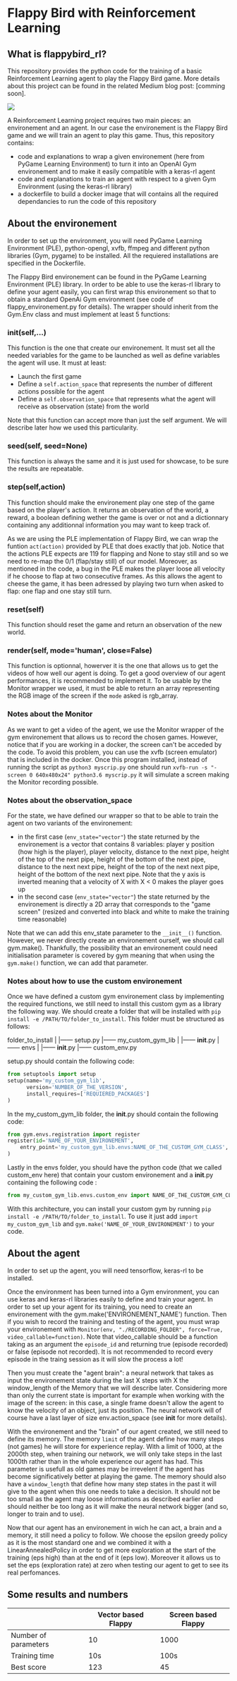 # Flappy Bird with Reinforcement Learning

## What is flappybird_rl?

This repository provides the python code for the training of a basic Reinforcement Learning agent to play the Flappy Bird game.
More details about this project can be found in the related Medium blog post: [comming soon].

![](maths.gif)

A Reinforcement Learning project requires two main pieces: an environement and an agent. In our case the environement is the Flappy Bird game and we will train an agent to play this game. Thus, this repository contains:
- code and explanations to wrap a given environement (here from PyGame Learning Environment) to turn it into an OpenAI Gym environement and to make it easily compatible with a keras-rl agent
- code and explanations to train an agent with respect to a given Gym Environment (using the keras-rl library)
- a dockerfile to build a docker image that will contains all the required dependancies to run the code of this repository



## About the environement

In order to set up the environment, you will need PyGame Learning Environment (PLE), python-opengl, xvfb, ffmpeg and different python libraries (Gym, pygame) to be installed. All the requiered installations are specified in the Dockerfile.

The Flappy Bird environement can be found in the PyGame Learning Environment (PLE) library. In order to be able to use the keras-rl library to define your agent easily, you can first wrap this environement so that to obtain a standard OpenAi Gym environment (see code of flappy_environement.py for details). The wrapper should inherit from the Gym.Env class and must implement at least 5 functions: 

### __init__(self,...)

This function is the one that create our environement. It must set all the needed variables for the game to be launched as well as define variables the agent will use. It must at least:
- Launch the first game
- Define a `self.action_space` that represents the number of different actions possible for the agent
- Define a `self.observation_space` that represents what the agent will receive as observation (state) from the world

Note that this function can accept more than just the self argument. We will describe later how we used this particularity.

### seed(self, seed=None)

This function is always the same and it is just used for showcase, to be sure the results are repeatable.

### step(self,action)

This function should make the environement play one step of the game based on the player's action. It returns an observation of the world, a reward, a boolean defining wether the game is over or not and a dictionnary containing any additionnal information you may want to keep track of.

As we are using the PLE implementation of Flappy Bird, we can wrap the funtion `act(action)` provided by PLE that does exactly that job. Notice that the actions PLE expects are 119 for flapping and None to stay still and so we need to re-map the 0/1 (flap/stay still) of our model. Moreover, as mentioned in the code, a bug in the PLE makes the player loose all velocity if he choose to flap at two consecutive frames. As this allows the agent to cheese the game, it has been adressed by playing two turn when asked to flap: one flap and one stay still turn.

### reset(self)

This function should reset the game and return an observation of the new world.

### render(self, mode='human', close=False)

This function is optionnal, howerver it is the one that allows us to get the videos of how well our agent is doing. To get a good overview of our agent performances, it is recommended to implement it. To be usable by the Monitor wrapper we used, it must be able to return an array representing the RGB image of the screen if the `mode` asked is rgb_array.

### Notes about the Monitor

As we want to get a video of the agent, we use the Monitor wrapper of the gym environement that allows us to record the chosen games. However, notice that if you are working in a docker, the screen can't be acceded by the code. To avoid this problem, you can use the xvfb (screen emulator) that is included in the docker. Once this program installed, instead of running the script as `python3 myscrip.py` one should run `xvfb-run -s "-screen 0 640x480x24" python3.6 myscrip.py` it will simulate a screen making the Monitor recording possible.

### Notes about the observation_space

For the state, we have defined our wrapper so that to be able to train the agent on two variants of the environement:
- in the first case (`env_state="vector"`) the state returned by the environement is a vector that contains 8 variables: player y position (how high is the player), player velocity, distance to the next pipe, height of the top of the next pipe, height of the bottom of the next pipe, distance to the next next pipe, height of the top of the next next pipe, height of the bottom of the next next pipe. Note that the y axis is inverted meaning that a velocity of X with X < 0 makes the player goes up
- in the second case (`env_state="vector"`) the state returned by the environement is directly a 2D array that corresponds to the "game screen" (resized and converted into black and white to make the training time reasonable)

Note that we can add this env_state parameter to the `__init__()` function. However, we never directly create an environement ourself, we should call gym.make(). Thankfully, the possibility that an environement could need initialisation parameter is covered by gym meaning that when using the `gym.make()` function, we can add that parameter.

### Notes about how to use the custom environement

Once we have defined a custom gym environement class by implementing the required functions, we still need to install this custom gym as a library the following way. We should create a folder that will be installed with `pip install -e /PATH/TO/folder_to_install`. This folder must be structured as follows:

folder_to_install
|
|—— setup.py
|—— my_custom_gym_lib
    |
    |—— __init__.py
    |—— envs
        |
        |—— __init__.py
        |—— custom_env.py

setup.py should contain the following code:

```python
from setuptools import setup
setup(name='my_custom_gym_lib',
      version='NUMBER_OF_THE_VERSION',
      install_requires=['REQUIERED_PACKAGES']
)
```

In the my_custom_gym_lib folder, the __init__.py should contain the following code:

```python
from gym.envs.registration import register
register(id='NAME_OF_YOUR_ENVIRONEMENT', 
    entry_point='my_custom_gym_lib.envs:NAME_OF_THE_CUSTOM_GYM_CLASS', 
)
```

Lastly in the envs folder, you should have the python code (that we called custom_env here) that contain your custom environement and a __init__.py containing the following code :

```python
from my_custom_gym_lib.envs.custom_env import NAME_OF_THE_CUSTOM_GYM_CLASS
```

With this architecture, you can install your custom gym by running `pip install -e /PATH/TO/folder_to_install`. To use it just add `import my_custom_gym_lib` and  `gym.make('NAME_OF_YOUR_ENVIRONEMENT')` to your code.


## About the agent

In order to set up the agent, you will need tensorflow, keras-rl to be installed.

Once the environment has been turned into a Gym environment, you can use keras and keras-rl libraries easily to define and train your agent. In order to set up your agent for its training, you need to create an environement with the gym.make('ENVIRONEMENT_NAME') function. Then if you wish to record the training and testing of the agent, you must wrap your environement with `Monitor(env, "./RECORDING_FOLDER", force=True, video_callable=function)`. Note that video_callable should be a function taking as an argument the `episode_id` and returning true (episode recorded) or false (episode not recorded). It is not recommended to record every episode in the traing session as it will slow the process a lot! 

Then you must create the "agent brain": a neural network that takes as input the environement state during the last X steps with X the window_length of the Memory that we will describe later. Considering more than only the current state is important for example when working with the image of the screen: in this case, a single frame doesn't allow the agent to know the velocity of an object, just its position. The neural network will of course have a last layer of size env.action_space (see __init__ for more details).

With the environement and the "brain" of our agent created, we still need to define its memory. The memory `limit` of the agent define how many steps (not games) he will store for experience replay. With a limit of 1000, at the 2000th step, when training our network, we will only take steps in the last 1000th rather than in the whole experience our agent has had. This parameter is usefull as old games may be irrevelent if the agent has become significatively better at playing the game. The memory should also have a `window_length` that define how many step states in the past it will give to the agent when this one needs to take a decision. It should not be too small as the agent may loose informations as described earlier and should neither be too long as it will make the neural network bigger (and so, longer to train and to use).

Now that our agent has an environement in wich he can act, a brain and a memory, it still need a policy to follow. We choose the epsilon greedy policy as it is the most standard one and we combined it with a LinearAnnealedPolicy in order to get more exploration at the start of the training (eps high) than at the end of it (eps low). Moreover it allows us to set the eps (exploration rate) at zero when testing our agent to get to see its real perfomances.

## Some results and numbers

| | Vector based Flappy | Screen based Flappy |
|-|---------------------|---------------------|
| Number of parameters | 10 | 1000 |
| Training time | 10s | 100s |
| Best score | 123 | 45 |
